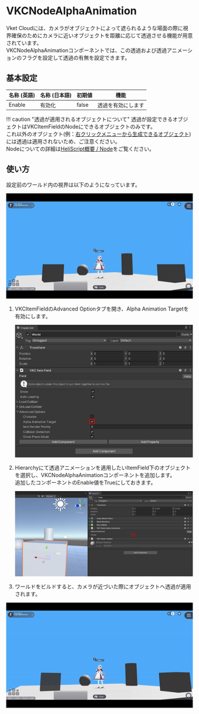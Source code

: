 # VKCNodeAlphaAnimation

Vket Cloudには、カメラがオブジェクトによって遮られるような場面の際に視界確保のためにカメラに近いオブジェクトを距離に応じて透過させる機能が用意されています。<br>
VKCNodeAlphaAnimationコンポーネントでは、この透過および透過アニメーションのフラグを設定して透過の有無を設定できます。

## 基本設定

| 名称 (英語) | 名称 (日本語) | 初期値 | 機能 |
| ---- | ---- | ---- | ---- |
| Enable | 有効化 | false | 透過を有効にします |

!!! caution "透過が適用されるオブジェクトについて"
    透過が設定できるオブジェクトはVKCItemFieldのNodeにできるオブジェクトのみです。<br>
    これ以外のオブジェクト(例：[右クリックメニューから生成できるオブジェクト](../../WorldEditingTips/QuickMenu.md))には透過は適用されないため、ご注意ください。<br>
    Nodeについての詳細は[HeliScript概要 / Node](../../hs/hs_overview.md#node)をご覧ください。

## 使い方

設定前のワールド内の視界は以下のようになっています。

![VKCNodeAlphaAnimation_01](img/VKCNodeAlphaAnimation_01.gif)

1. VKCItemFieldのAdvanced Optionタブを開き、Alpha Animation Targetを有効にします。

    ![VKCNodeAlphaAnimation_02](img/VKCNodeAlphaAnimation_02.jpg)

1. Hierarchyにて透過アニメーションを適用したいItemField下のオブジェクトを選択し、VKCNodeAlphaAnimationコンポーネントを追加します。<br>追加したコンポーネントのEnable値をTrueにしておきます。

    ![VKCNodeAlphaAnimation_03](img/VKCNodeAlphaAnimation_03.jpg)

1. ワールドをビルドすると、カメラが近づいた際にオブジェクトへ透過が適用されます。

![VKCNodeAlphaAnimation_04](img/VKCNodeAlphaAnimation_04.gif)
